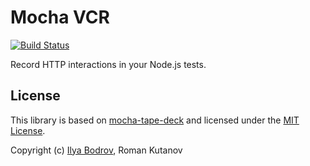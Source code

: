 # Mocha VCR

[![Build Status](https://travis-ci.org/bodrovis/mocha-vcr.svg?branch=master)](https://travis-ci.org/bodrovis/mocha-vcr)

Record HTTP interactions in your Node.js tests.

## License

This library is based on [mocha-tape-deck](https://github.com/fossas/mocha-tape-deck) and licensed under the [MIT License](https://github.com/bodrovis/mocha-vcr/blob/master/LICENSE).

Copyright (c) [Ilya Bodrov](http://bodrovis.tech), Roman Kutanov
